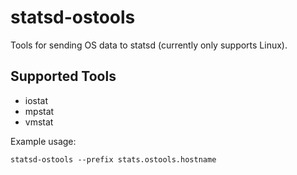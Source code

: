 statsd-ostools
==============

Tools for sending OS data to statsd (currently only supports Linux).

Supported Tools
---------------

* iostat
* mpstat
* vmstat

Example usage:

    statsd-ostools --prefix stats.ostools.hostname
